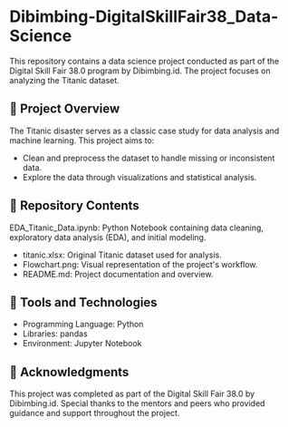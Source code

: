 # Dibimbing-DigitalSkillFair38_Data-Science

This repository contains a data science project conducted as part of the Digital Skill Fair 38.0 program by Dibimbing.id. The project focuses on analyzing the Titanic dataset.

## 📌 Project Overview
The Titanic disaster serves as a classic case study for data analysis and machine learning. This project aims to:

- Clean and preprocess the dataset to handle missing or inconsistent data.
- Explore the data through visualizations and statistical analysis.

## 📁 Repository Contents
EDA_Titanic_Data.ipynb: Python Notebook containing data cleaning, exploratory data analysis (EDA), and initial modeling.

- titanic.xlsx: Original Titanic dataset used for analysis.
- Flowchart.png: Visual representation of the project's workflow.
- README.md: Project documentation and overview.

## 🔧 Tools and Technologies

- Programming Language: Python
- Libraries: pandas
- Environment: Jupyter Notebook

## 🤝 Acknowledgments
This project was completed as part of the Digital Skill Fair 38.0 by Dibimbing.id. Special thanks to the mentors and peers who provided guidance and support throughout the project.
